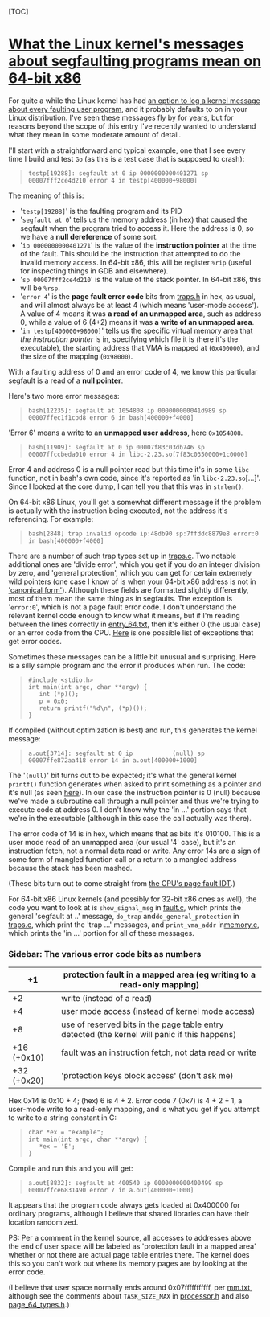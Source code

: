 [TOC]



# [What the Linux kernel's messages about segfaulting programs mean on 64-bit x86](https://utcc.utoronto.ca/~cks/space/blog/linux/KernelSegfaultMessageMeaning)

For quite a while the Linux kernel has had [an option to log a kernel message about every faulting user program](https://utcc.utoronto.ca/~cks/space/blog/linux/ShuttingUpSegfaultSyslogs), and it probably defaults to on in your Linux distribution. I've seen these messages fly by for years, but for reasons beyond the scope of this entry I've recently wanted to understand what they mean in some moderate amount of detail.

I'll start with a straightforward and typical example, one that I see every time I build and test `Go` (as this is a test case that is supposed to crash):

> ```
> testp[19288]: segfault at 0 ip 0000000000401271 sp 00007fff2ce4d210 error 4 in testp[400000+98000]
> ```

The meaning of this is:

- '`testp[19288]`' is the faulting program and its PID
- '`segfault at 0`' tells us the memory address (in hex) that caused the segfault when the program tried to access it. Here the address is 0, so we have a **null dereference** of some sort.
- '`ip 0000000000401271`' is the value of the **instruction pointer** at the time of the fault. This should be the instruction that attempted to do the invalid memory access. In 64-bit x86, this will be register `%rip` (useful for inspecting things in GDB and elsewhere).
- '`sp 00007fff2ce4d210`' is the value of the stack pointer. In 64-bit x86, this will be `%rsp`.
- '`error 4`' is the **page fault error code** bits from [traps.h](https://git.kernel.org/pub/scm/linux/kernel/git/torvalds/linux.git/tree/arch/x86/include/asm/traps.h#n148) in hex, as usual, and will almost always be at least 4 (which means 'user-mode access'). A value of 4 means it was **a read of an unmapped area**, such as address 0, while a value of 6 (4+2) means it was **a write of an unmapped area**.
- '`in testp[400000+98000]`' tells us the specific virtual memory area that *the instruction pointer* is in, specifying which file it is (here it's the executable), the starting address that VMA is mapped at (`0x400000`), and the size of the mapping (`0x98000`).

With a faulting address of 0 and an error code of 4, we know this particular segfault is a read of a **null pointer**.

Here's two more error messages:

> ```
> bash[12235]: segfault at 1054808 ip 000000000041d989 sp 00007ffec1f1cbd8 error 6 in bash[400000+f4000]
> ```

'Error 6' means a write to an **unmapped user address**, here `0x1054808`.

> ```
> bash[11909]: segfault at 0 ip 00007f83c03db746 sp 00007ffccbeda010 error 4 in libc-2.23.so[7f83c0350000+1c0000]
> ```

Error 4 and address 0 is a null pointer read but this time it's in some `libc` function, not in bash's own code, since it's reported as 'in `libc-2.23.so`[...]'. Since I looked at the core dump, I can tell you that this was in `strlen()`.

On 64-bit x86 Linux, you'll get a somewhat different message if the problem is actually with the instruction being executed, not the address it's referencing. For example:

> ```
> bash[2848] trap invalid opcode ip:48db90 sp:7ffddc8879e8 error:0 in bash[400000+f4000]
> ```

There are a number of such trap types set up in [traps.c](https://git.kernel.org/pub/scm/linux/kernel/git/torvalds/linux.git/tree/arch/x86/kernel/traps.c#n313). Two notable additional ones are 'divide error', which you get if you do an integer division by zero, and 'general protection', which you can get for certain extremely wild pointers (one case I know of is when your 64-bit x86 address is not in ['canonical form'](https://en.wikipedia.org/wiki/X86-64#Virtual_address_space_details)). Although these fields are formatted slightly differently, most of them mean the same thing as in segfaults. The exception is '`error:0`', which is not a page fault error code. I don't understand the relevant kernel code enough to know what it means, but if I'm reading between the lines correctly in [entry_64.txt](https://www.kernel.org/doc/Documentation/x86/entry_64.txt), then it's either 0 (the usual case) or an error code from the CPU. [Here](https://wiki.osdev.org/Exceptions) is one possible list of exceptions that get error codes.

Sometimes these messages can be a little bit unusual and surprising. Here is a silly sample program and the error it produces when run. The code:

> ```
> #include <stdio.h>
> int main(int argc, char **argv) {
>    int (*p)();
>    p = 0x0;
>    return printf("%d\n", (*p)());
> }
> ```

If compiled (without optimization is best) and run, this generates the kernel message:

> ```
> a.out[3714]: segfault at 0 ip           (null) sp 00007ffe872aa418 error 14 in a.out[400000+1000]
> ```

The '`(null)`' bit turns out to be expected; it's what the general kernel `printf()` function generates when asked to print something as a pointer and it's null (as seen [here](https://git.kernel.org/pub/scm/linux/kernel/git/torvalds/linux.git/tree/lib/vsprintf.c#n1852)). In our case the instruction pointer is 0 (null) because we've made a subroutine call through a null pointer and thus we're trying to execute code at address 0. I don't know why the 'in ...' portion says that we're in the executable (although in this case the call actually was there).

The error code of 14 is in hex, which means that as bits it's 010100. This is a user mode read of an unmapped area (our usual '4' case), but it's an instruction fetch, not a normal data read or write. Any error 14s are a sign of some form of mangled function call or a return to a mangled address because the stack has been mashed.

(These bits turn out to come straight from [the CPU's page fault IDT](https://wiki.osdev.org/Exceptions#Page_Fault).)

For 64-bit x86 Linux kernels (and possibly for 32-bit x86 ones as well), the code you want to look at is `show_signal_msg` in [fault.c](https://git.kernel.org/pub/scm/linux/kernel/git/torvalds/linux.git/tree/arch/x86/mm/fault.c), which prints the general 'segfault at ..' message, `do_trap` and`do_general_protection` in [traps.c](https://git.kernel.org/pub/scm/linux/kernel/git/torvalds/linux.git/tree/arch/x86/kernel/traps.c), which print the 'trap ...' messages, and `print_vma_addr` in[memory.c](https://git.kernel.org/pub/scm/linux/kernel/git/torvalds/linux.git/tree/mm/memory.c), which prints the 'in ...' portion for all of these messages.

### Sidebar: The various error code bits as numbers

| +1          | protection fault in a mapped area (eg writing to a read-only mapping) |
| ----------- | ------------------------------------------------------------ |
| +2          | write (instead of a read)                                    |
| +4          | user mode access (instead of kernel mode access)             |
| +8          | use of reserved bits in the page table entry detected (the kernel will panic if this happens) |
| +16 (+0x10) | fault was an instruction fetch, not data read or write       |
| +32 (+0x20) | 'protection keys block access' (don't ask me)                |

Hex 0x14 is 0x10 + 4; (hex) 6 is 4 + 2. Error code 7 (0x7) is 4 + 2 + 1, a user-mode write to a read-only mapping, and is what you get if you attempt to write to a string constant in C:

> ```
> char *ex = "example";
> int main(int argc, char **argv) {
>    *ex = 'E';
> }
> ```

Compile and run this and you will get:

> ```
> a.out[8832]: segfault at 400540 ip 0000000000400499 sp 00007ffce6831490 error 7 in a.out[400000+1000]
> ```

It appears that the program code always gets loaded at 0x400000 for ordinary programs, although I believe that shared libraries can have their location randomized.

PS: Per a comment in the kernel source, all accesses to addresses above the end of user space will be labeled as 'protection fault in a mapped area' whether or not there are actual page table entries there. The kernel does this so you can't work out where its memory pages are by looking at the error code.

(I believe that user space normally ends around 0x07fffffffffff, per [mm.txt](https://www.kernel.org/doc/Documentation/x86/x86_64/mm.txt), although see the comments about `TASK_SIZE_MAX` in [processor.h](https://git.kernel.org/pub/scm/linux/kernel/git/torvalds/linux.git/tree/arch/x86/include/asm/processor.h) and also [page_64_types.h](https://git.kernel.org/pub/scm/linux/kernel/git/torvalds/linux.git/tree/arch/x86/include/asm/page_64_types.h).)